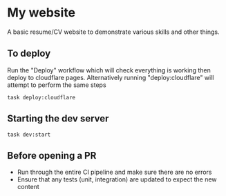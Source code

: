 # My website

A basic resume/CV website to demonstrate various skills and other things.

## To deploy

Run the "Deploy" workflow which will check everything is working then deploy to cloudflare pages. Alternatively running "deploy:cloudflare" will attempt to perform the same steps

```
task deploy:cloudflare
```

## Starting the dev server

```
task dev:start
```

## Before opening a PR

- Run through the entire CI pipeline and make sure there are no errors
- Ensure that any tests (unit, integration) are updated to expect the new content
